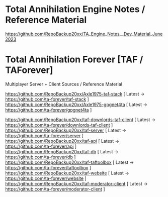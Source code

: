 # Total Annihilation Engine Notes / Reference Material

https://github.com/RepoBackup20xx/TA_Engine_Notes__Dev_Material_June2023

# Total Annihilation Forever [TAF / TAForever]

Multiplayer Server + Client Sources / Reference Material

https://github.com/RepoBackup20xx/Axle1975-taf-stack [ Latest -> https://github.com/ta-forever/taf-stack ]\
https://github.com/RepoBackup20xx/Axle1975-gpgnet4ta [ Latest -> https://github.com/ta-forever/gpgnet4ta ]

https://github.com/RepoBackup20xx/taf-downlords-taf-client [ Latest -> https://github.com/ta-forever/downlords-taf-client ]\
https://github.com/RepoBackup20xx/taf-server [ Latest -> https://github.com/ta-forever/server ]\
https://github.com/RepoBackup20xx/taf-api [ Latest -> https://github.com/ta-forever/api ]\
https://github.com/RepoBackup20xx/taf-db [ Latest -> https://github.com/ta-forever/db ]\
https://github.com/RepoBackup20xx/taf-taftoolbox [ Latest -> https://github.com/ta-forever/taftoolbox ]\
https://github.com/RepoBackup20xx/taf-website [ Latest -> https://github.com/ta-forever/website ]\
https://github.com/RepoBackup20xx/taf-moderator-client [ Latest -> https://github.com/ta-forever/moderator-client ]
